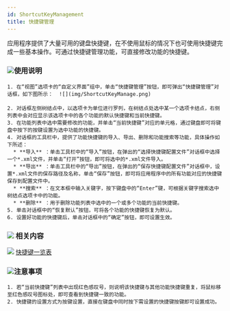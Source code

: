 ```yaml
---
id: ShortcutKeyManagement
title: 快捷键管理
---
```

应用程序提供了大量可用的键盘快捷键，在不使用鼠标的情况下也可使用快捷键完成一些基本操作。可通过快捷键管理功能，可直接修改功能的快捷键。

### ![](../Features/img/read.gif)使用说明

    1. 在“视图”选项卡的“自定义界面”组中，单击“快捷键管理”按钮，即可弹出“快捷键管理”对话框，如下图所示：  ![](img/ShortcutKeyManage.png)  

    2. 对话框左侧树结点中，以选项卡为单位进行罗列，在树结点处选中某一个选项卡结点，右侧列表中会对应显示该选项卡中的各个功能的默认快捷键和当前快捷键。
    3. 在功能列表中选中需要修改的功能，并单击“当前快捷键”对应的单元格，通过键盘即可将键盘中按下的按键设置为选中功能的快捷键。
    4. 对话框的工具栏中，提供了功能快捷键的导入、导出、删除和功能搜索等功能，具体操作如下所述： 
      * **导入** ：单击工具栏中的“导入”按钮，在弹出的“选择快捷键配置文件”对话框中选择一个*.xml文件，并单击“打开”按钮，即可将选中的*.xml文件导入。
      * **导出** ：单击工具栏中的“导出”按钮，在弹出的“保存快捷键配置文件”对话框中，设置*.xml文件的保存路径及名称，单击“保存”按钮，即可将应用程序中的所有功能对应的快捷键保存到配置文件中。
      * **搜索** ：在文本框中输入关键字，按下键盘中的“Enter”键，可根据关键字搜索选中树结点选项卡中的功能。
      * **删除** ：用于删除功能列表中选中的一个或多个功能的当前快捷键。
    5. 单击对话框中的“恢复默认”按钮，可将各个功能的快捷键恢复为默认。
    6. 设置好功能的快捷键后，单击对话框中的“确定”按钮，即可设置生效。

### ![](../Features/img/seealso.png) 相关内容

![](../Features/img/smalltitle.png) [快捷键一览表](DeskproShortcutKey.htm)

### ![](../img/note.png)注意事项

    1. 若“当前快捷键”列表中出现红色感叹号，则说明该快捷键与其他功能快捷键重复，将鼠标移至红色感叹号图标处，即可查看到快捷键一致的功能。
    2. 快捷键的设置方式为按键设置，直接在键盘中同时按下需设置的快捷键按键即可设置成功。



